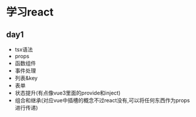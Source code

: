 # 学习react

## day1

- tsx语法
- props
- 函数组件
- 事件处理
- 列表&key
- 表单
- 状态提升(有点像vue3里面的provide和inject)
- 组合和继承(对应vue中插槽的概念不过react没有,可以将任何东西作为props进行传递)


